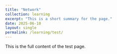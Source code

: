 ```yaml
---
title: "Network"
collection: learning
excerpt: "This is a short summary for the page."
date: 2025-06-10
layout: single
permalink: /learning/test/
---
```


This is the full content of the test page.
